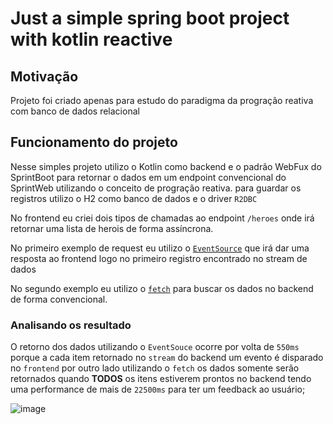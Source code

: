 # Just a simple spring boot project with kotlin reactive

## Motivação
Projeto foi criado apenas para estudo do paradigma da progração reativa com banco de dados relacional

## Funcionamento do projeto 
Nesse simples projeto utilizo o Kotlin como backend e o padrão WebFux do SprintBoot para retornar o dados em um endpoint convencional do SprintWeb utilizando o conceito de progração reativa. para guardar os registros utilizo o H2 como banco de dados e o driver `R2DBC`

No frontend eu criei dois tipos de chamadas ao endpoint `/heroes` onde irá retornar uma lista de herois de forma assíncrona.  

No primeiro exemplo de request eu utilizo o [`EventSource`](https://developer.mozilla.org/pt-BR/docs/Web/API/EventSource) que irá dar uma resposta ao frontend logo no primeiro registro encontrado no stream de dados

No segundo exemplo eu utilizo o [`fetch`](https://developer.mozilla.org/en-US/docs/Web/API/Fetch_API) para buscar os dados no backend de forma convencional.

### Analisando os resultado 

O retorno dos dados utilizando o `EventSouce` ocorre por volta de `550ms` porque a cada item retornado no `stream` do backend um evento é disparado no `frontend` por outro lado utilizando o `fetch` os dados somente serão retornados quando **TODOS** os itens estiverem prontos no backend tendo uma performance de mais de `22500ms` para ter um feedback ao usuário;

![image](https://user-images.githubusercontent.com/7342177/151296786-44ce2e5c-698a-4588-a69b-6b4b1e4d4da8.png)
